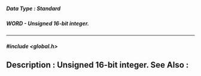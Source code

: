 ##### Data Type : Standard
##### WORD - Unsigned 16-bit integer.
---
##### #include <global.h>
**Description :**
Unsigned 16-bit integer.
**See Also :**
[](D:/md_files/.md)
---
